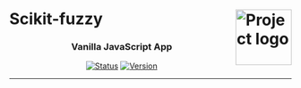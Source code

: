 <h1>
        <a href="https://pythonhosted.org/scikit-fuzzy/install.html" target="_blank">
            <img width=100px src="https://pythonhosted.org/scikit-fuzzy/_static/img/logo.png" alt="Project logo" align="right"></a>
        Scikit-fuzzy
</h1>

<h3 align="center">Vanilla JavaScript App</h3>

<div align="center">

[![Status](https://img.shields.io/badge/status-active-success.svg)]()
[![Version](https://img.shields.io/badge/Version-4.0-red)](/LICENSE)

</div>

---
